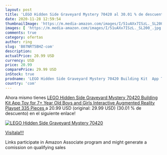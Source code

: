 ```yaml
---
layout: post
title: 'LEGO Hidden Side Graveyard Mystery 70420 al 30.01 % de descuento'
date: 2020-11-28 12:59:54
thumbnailImage: 'https://m.media-amazon.com/images/I/51uAXx7ISzL._SL200_.jpg'
images: [ 'https://m.media-amazon.com/images/I/51uAXx7ISzL._SL200_.jpg' ]
comments: true
category: ofertas
author: ring
slug: 'B07NRT5BHZ-com'
description:
actualPrice: 20.99 USD
currency: USD
price: 20.99
comparePrice: 29.99 USD
inStock: true
prodname: 'LEGO Hidden Side Graveyard Mystery 70420 Building Kit  App Toy for 7+ Year Old Boys and Girls  Interactive Augmented Reality Playset  335 Pieces '
country: 'com'
---
```


Ahora mismo tienes [LEGO Hidden Side Graveyard Mystery 70420 Building Kit  App Toy for 7+ Year Old Boys and Girls  Interactive Augmented Reality Playset  335 Pieces ](https://www.amazon.com/dp/B07NRT5BHZ/?tag=tolees-20) a 20.99 USD (original: 29.99 USD) (30.01 %  de descuento) en el siguiente enlace!

[![LEGO Hidden Side Graveyard Mystery 70420](https://m.media-amazon.com/images/I/51uAXx7ISzL._SL200_.jpg)](https://www.amazon.com/dp/B07NRT5BHZ/?tag=tolees-20)

[Visítala!!!](https://www.amazon.com/dp/B07NRT5BHZ/?tag=tolees-20)

Links participate in Amazon Associate program and might generate a comission on qualifying sales
